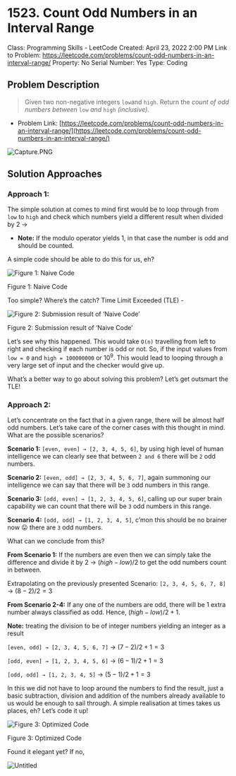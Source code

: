 # 1523. Count Odd Numbers in an Interval Range

Class: Programming Skills - LeetCode
Created: April 23, 2022 2:00 PM
Link to Problem: https://leetcode.com/problems/count-odd-numbers-in-an-interval-range/
Property: No
Serial Number: Yes
Type: Coding

## Problem Description

> Given two non-negative integers `low`and `high`. Return the *count of odd numbers between* `low` *and* `high` *(inclusive)*.
> 
- Problem Link: [https://leetcode.com/problems/count-odd-numbers-in-an-interval-range/](https://leetcode.com/problems/count-odd-numbers-in-an-interval-range/)

![Capture.PNG](1523%20Count%20Odd%20Numbers%20in%20an%20Interval%20Range%20776a4a3c706448aaacefa4462ebb3e3b/Capture.png)

## Solution Approaches

### Approach 1:

The simple solution at comes to mind first would be to loop through from `low` to `high` and check which numbers yield a different result when divided by 2 → 

- **Note:** If the modulo operator yields 1, in that case the number is odd and should be counted.

A simple code should be able to do this for us, eh?

![Figure 1: Naive Code](1523%20Count%20Odd%20Numbers%20in%20an%20Interval%20Range%20776a4a3c706448aaacefa4462ebb3e3b/Untitled.png)

Figure 1: Naive Code

Too simple? Where’s the catch? Time Limit Exceeded (TLE) -

![Figure 2: Submission result of ‘Naive Code’](1523%20Count%20Odd%20Numbers%20in%20an%20Interval%20Range%20776a4a3c706448aaacefa4462ebb3e3b/Untitled%201.png)

Figure 2: Submission result of ‘Naive Code’

Let’s see why this happened. This would take `O(n)` travelling from left to right and checking if each number is odd or not. So, if the input values from `low = 0` and `high = 100000000` or $10^9$. This would lead to looping through a very large set of input and the checker would give up.

What’s a better way to go about solving this problem? Let’s get outsmart the TLE!

### Approach 2:

Let’s concentrate on the fact that in a given range, there will be almost half odd numbers. Let’s take care of the corner cases with this thought in mind. What are the possible scenarios?

**Scenario 1:** `[even, even] → [2, 3, 4, 5, 6]`, by using high level of human intelligence we can clearly see that between `2 and 6` there will be `2` odd numbers. 

**Scenario 2:** `[even, odd] → [2, 3, 4, 5, 6, 7]`, again summoning our intelligence we can say that there will be `3` odd numbers in this range.

**Scenario 3:** `[odd, even] → [1, 2, 3, 4, 5, 6]`, calling up our super brain capability we can count that there will be `3` odd numbers in this range.

**Scenario 4:** `[odd, odd] → [1, 2, 3, 4, 5]`, c’mon this should be no brainer now 😛 there are `3` odd numbers.

What can we conclude from this?

**From Scenario 1:** If the numbers are even then we can simply take the difference and divide it by 2 → $(high - low)/2$  to get the odd numbers count in between.

Extrapolating on the previously presented Scenario: `[2, 3, 4, 5, 6, 7, 8]` → $(8-2)/2 = 3$

**From Scenario 2-4:** If any one of the numbers are odd, there will be 1 extra number always classified as odd. Hence, $(high-low)/2 + 1$. 

**Note:** treating the division to be of integer numbers yielding an integer as a result

`[even, odd] → [2, 3, 4, 5, 6, 7]` → $(7-2)/2 + 1 = 3$

`[odd, even] → [1, 2, 3, 4, 5, 6]` → $(6-1)/2 + 1 = 3$

`[odd, odd] → [1, 2, 3, 4, 5]` → $(5-1)/2 + 1 = 3$

In this we did not have to loop around the numbers to find the result, just a basic subtraction, division and addition of the numbers already available to us would be enough to sail through. A simple realisation at times takes us places, eh? Let’s code it up!

![Figure 3: Optimized Code](1523%20Count%20Odd%20Numbers%20in%20an%20Interval%20Range%20776a4a3c706448aaacefa4462ebb3e3b/Untitled%202.png)

Figure 3: Optimized Code

Found it elegant yet? If no, 

![Untitled](1523%20Count%20Odd%20Numbers%20in%20an%20Interval%20Range%20776a4a3c706448aaacefa4462ebb3e3b/Untitled%203.png)
